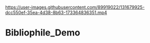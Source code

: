 

https://user-images.githubusercontent.com/89919022/131679925-dcc550ef-35ea-4d38-8b63-173364836351.mp4

# Bibliophile_Demo
